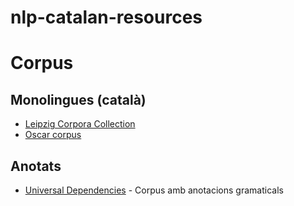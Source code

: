 # nlp-catalan-resources


# Corpus 

## Monolingues (català)

* [Leipzig Corpora Collection](https://wortschatz.uni-leipzig.de/en/download)
* [Oscar corpus](https://traces1.inria.fr/oscar/)

## Anotats

* [Universal Dependencies](https://universaldependencies.org/) - Corpus amb anotacions gramaticals
